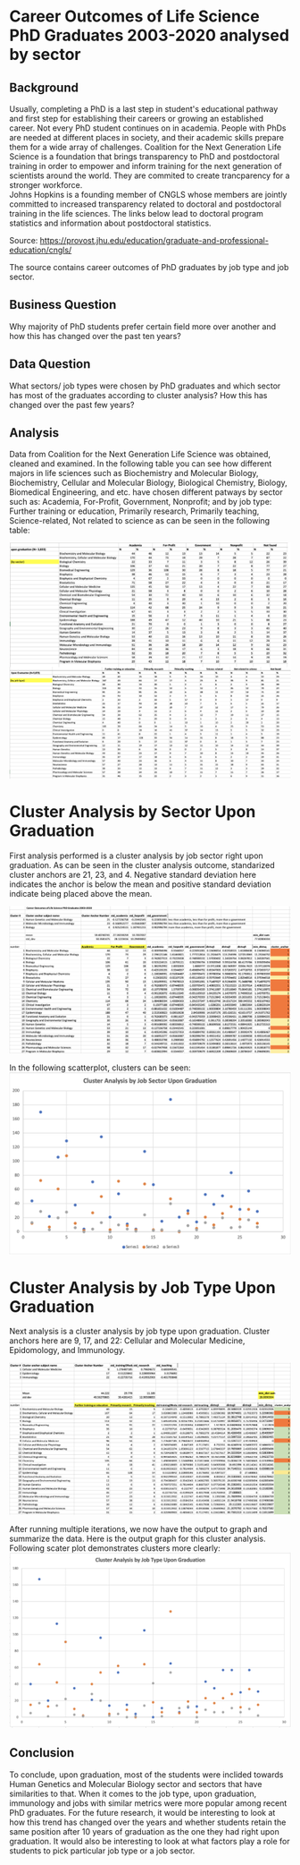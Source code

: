 # Career Outcomes of Life Science PhD Graduates 2003-2020 analysed by sector 

## Background 

Usually, completing a PhD is a last step in student's educational pathway and first step for establishing their careers or growing an established career. Not every PhD student continues on in academia. People with PhDs are needed at different places in society, and their academic skills prepare them for a wide array of challenges. 
Coalition for the Next Generation Life Science is a foundation that brings transparency to PhD and postdoctoral training in order to empower and inform training for the next generation of scientists around the world. They are commited to create trancparency for a stronger workforce.  
Johns Hopkins is a founding member of CNGLS whose members are jointly committed to increased transparency related to doctoral and postdoctoral training in the life sciences. The links below lead to doctoral program statistics and information about postdoctoral statistics. 

Source: https://provost.jhu.edu/education/graduate-and-professional-education/cngls/

The source contains career outcomes of PhD graduates by job type and job sector. 

## Business Question

Why majority of PhD students prefer certain field more over another and how this has changed over the past ten years?

## Data Question 

What sectors/ job types were chosen by PhD graduates and which sector has most of the graduates according to cluster analysis? How this has changed over the past few years?

## Analysis 

Data from Coalition for the Next Generation Life Science was obtained, cleaned and examined. In the following table you can see how different majors in life sciences such as Biochemistry and Molecular Biology, Biochemistry, Cellular and Molecular Biology, Biological Chemistry, Biology, Biomedical Engineering, and etc. have chosen different patways by sector such as: Academia, For-Profit, Government, Nonprofit; and by job type: Further training or education, Primarily research, Primarily teaching, Science-related, Not related to science as can be seen in the following table: 

![](https://github.com/DurdonaG/career_outcomes_PhD_Graduates_JHU/blob/main/Images/General%20Data%20Display.png) 

# Cluster Analysis by Sector Upon Graduation #

First analysis performed is a cluster analysis by job sector right upon graduation. As can be seen in the cluster analysis outcome, standarized cluster anchors are 21, 23, and 4. Negative standard deviation here indicates the anchor is below the mean and positive standard deviation indicate being placed above the mean. 

![](https://github.com/DurdonaG/career_outcomes_PhD_Graduates_JHU/blob/main/Images/Screen%20Shot%202021-03-29%20at%209.40.41%20PM.png)

In the following scatterplot, clusters can be seen: 
![](https://github.com/DurdonaG/career_outcomes_PhD_Graduates_JHU/blob/main/Images/clustera%20by%20job%20sector.png)

# Cluster Analysis by Job Type Upon Graduation #

Next analysis is a cluster analysis by job type upon graduation. Cluster anchors here are 9, 17, and 22: Cellular and Molecular Medicine, Epidomology, and Immunology. 

![](https://github.com/DurdonaG/career_outcomes_PhD_Graduates_JHU/blob/main/Images/ClusterAnalysis%20By%20Job%20Tyoe%20.png)

After running multiple iterations, we now have the output to graph and summarize the data. Here is the output graph for this cluster analysis. Following scater plot demonstrates clusters more clearly: 
![](https://github.com/DurdonaG/career_outcomes_PhD_Graduates_JHU/blob/main/Images/Graph%20by%20Job%20type.png)

## Conclusion 

To conclude, upon graduation, most of the students were inclided towards Human Genetics and Molecular Biology sector and sectors that have similarities to that. When it comes to the job type, upon graduation, immunology and jobs with similar metrics were more popular among recent PhD graduates. For the future research, it would be interesting to look at how this trend has changed over the years and whether students retain the same position after 10 years of graduation as the one they had right upon graduation. It would also be interesting to look at what factors play a role for students to pick particular job type or a job sector. 

